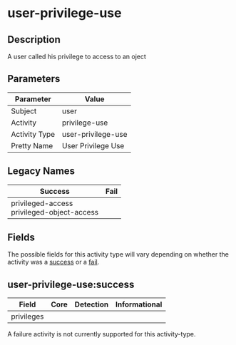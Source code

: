 user-privilege-use
==================

Description
-----------
A user called his privilege to access to an oject

Parameters
----------
| Parameter     | Value              |
| ------------- | ------------------ |
| Subject       | user               |
| Activity      | privilege-use      |
| Activity Type | user-privilege-use |
| Pretty Name   | User Privilege Use |

Legacy Names
------------
| Success                                           | Fail |
| ------------------------------------------------- | ---- |
| privileged-access<br>privileged-object-access<br> |      |

Fields
------

The possible fields for this activity type will vary depending on whether the activity was a [success](#user-privilege-usesuccess) or a [fail](#user-privilege-usefail).


user-privilege-use:success
--------------------------

| Field      | Core | Detection | Informational |
| ---------- | ---- | --------- | ------------- |
| privileges |      |           |               |

A failure activity is not currently supported for this activity-type.